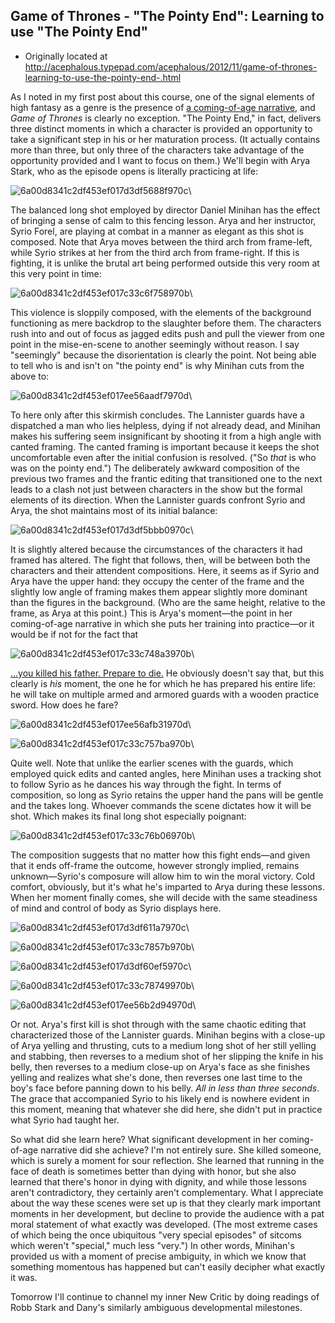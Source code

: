 ## Game of Thrones - "The Pointy End": Learning to use "The Pointy End"

 * Originally located at http://acephalous.typepad.com/acephalous/2012/11/game-of-thrones-learning-to-use-the-pointy-end-.html

As I noted in my first post about this course, one of the signal elements of high fantasy as a genre is the presence of [a coming-of-age narrative](http://www.lawyersgunsmoneyblog.com/2012/10/fellowship-of-the-ring-conventions-of-film-conventions-of-genre), and *Game of Thrones* is clearly no exception. "The Pointy End," in fact, delivers three distinct moments in which a character is provided an opportunity to take a significant step in his or her maturation process. (It actually contains more than three, but only three of the characters take advantage of the opportunity provided and I want to focus on them.) We'll begin with Arya Stark, who as the episode opens is literally practicing at life:

![6a00d8341c2df453ef017d3df5688f970c](images/tv/game-of-thrones-the-pointy-end/6a00d8341c2df453ef017d3df5688f970c.png)\ 

The balanced long shot employed by director Daniel Minihan has the effect of bringing a sense of calm to this fencing lesson. Arya and her instructor, Syrio Forel, are playing at combat in a manner as elegant as this shot is composed. Note that Arya moves between the third arch from frame-left, while Syrio strikes at her from the third arch from frame-right. If this is fighting, it is unlike the brutal art being performed outside this very room at this very point in time:

![6a00d8341c2df453ef017c33c6f758970b](images/tv/game-of-thrones-the-pointy-end/6a00d8341c2df453ef017c33c6f758970b.png)\ 

This violence is sloppily composed, with the elements of the background functioning as mere backdrop to the slaughter before them. The characters rush into and out of focus as jagged edits push and pull the viewer from one point in the mise-en-scene to another seemingly without reason. I say "seemingly" because the disorientation is clearly the point. Not being able to tell who is and isn't on "the pointy end" is why Minihan cuts from the above to:

![6a00d8341c2df453ef017ee56aadf7970d](images/tv/game-of-thrones-the-pointy-end/6a00d8341c2df453ef017ee56aadf7970d.png)\ 

To here only after this skirmish concludes. The Lannister guards have a dispatched a man who lies helpless, dying if not already dead, and Minihan makes his suffering seem insignificant by shooting it from a high angle with canted framing. The canted framing is important because it keeps the shot uncomfortable even after the initial confusion is resolved. ("So *that* is who was on the pointy end.") The deliberately awkward composition of the previous two frames and the frantic editing that transitioned one to the next leads to a clash not just between characters in the show but the formal elements of its direction. When the Lannister guards confront Syrio and Arya, the shot maintains most of its initial balance:

![6a00d8341c2df453ef017d3df5bbb0970c](images/tv/game-of-thrones-the-pointy-end/6a00d8341c2df453ef017d3df5bbb0970c.png)\ 

It is slightly altered because the circumstances of the characters it had framed has altered. The fight that follows, then, will be between both the characters and their attendent compositions. Here, it seems as if Syrio and Arya have the upper hand: they occupy the center of the frame and the slightly low angle of framing makes them appear slightly more dominant than the figures in the background. (Who are the same height, relative to the frame, as Arya at this point.) This is Arya's moment—the point in her coming-of-age narrative in which she puts her training into practice—or it would be if not for the fact that

![6a00d8341c2df453ef017c33c748a3970b](images/tv/game-of-thrones-the-pointy-end/6a00d8341c2df453ef017c33c748a3970b.png)\ 

[...you killed his father. Prepare to die.](http://youtu.be/6JGp7Meg42U) He obviously doesn't say that, but this clearly is *his* moment, the one he for which he has prepared his entire life: he will take on multiple armed and armored guards with a wooden practice sword. How does he fare?

![6a00d8341c2df453ef017ee56afb31970d](images/tv/game-of-thrones-the-pointy-end/6a00d8341c2df453ef017ee56afb31970d.png)\ 

![6a00d8341c2df453ef017c33c757ba970b](images/tv/game-of-thrones-the-pointy-end/6a00d8341c2df453ef017c33c757ba970b.png)\ 

Quite well. Note that unlike the earlier scenes with the guards, which employed quick edits and canted angles, here Minihan uses a tracking shot to follow Syrio as he dances his way through the fight. In terms of composition, so long as Syrio retains the upper hand the pans will be gentle and the takes long. Whoever commands the scene dictates how it will be shot. Which makes its final long shot especially poignant:

![6a00d8341c2df453ef017c33c76b06970b](images/tv/game-of-thrones-the-pointy-end/6a00d8341c2df453ef017c33c76b06970b.png)\ 

The composition suggests that no matter how this fight ends—and given that it ends off-frame the outcome, however strongly implied, remains unknown—Syrio's composure will allow him to win the moral victory. Cold comfort, obviously, but it's what he's imparted to Arya during these lessons. When her moment finally comes, she will decide with the same steadiness of mind and control of body as Syrio displays here.

![6a00d8341c2df453ef017d3df611a7970c](images/tv/game-of-thrones-the-pointy-end/6a00d8341c2df453ef017d3df611a7970c.png)\ 

![6a00d8341c2df453ef017c33c7857b970b](images/tv/game-of-thrones-the-pointy-end/6a00d8341c2df453ef017c33c7857b970b.png)\ 

![6a00d8341c2df453ef017d3df60ef5970c](images/tv/game-of-thrones-the-pointy-end/6a00d8341c2df453ef017d3df60ef5970c.png)\ 

![6a00d8341c2df453ef017c33c78749970b](images/tv/game-of-thrones-the-pointy-end/6a00d8341c2df453ef017c33c78749970b.png)\ 

![6a00d8341c2df453ef017ee56b2d94970d](images/tv/game-of-thrones-the-pointy-end/6a00d8341c2df453ef017ee56b2d94970d.png)\ 

Or not. Arya's first kill is shot through with the same chaotic editing that characterized those of the Lannister guards. Minihan begins with a close-up of Arya yelling and thrusting, cuts to a medium long shot of her still yelling and stabbing, then reverses to a medium shot of her slipping the knife in his belly, then reverses to a medium close-up on Arya's face as she finishes yelling and realizes what she's done, then reverses one last time to the boy's face before panning down to his belly. *All in less than three seconds*. The grace that accompanied Syrio to his likely end is nowhere evident in this moment, meaning that whatever she did here, she didn't put in practice what Syrio had taught her. 

So what did she learn here? What significant development in her coming-of-age narrative did she achieve? I'm not entirely sure. She killed someone, which is surely a moment for sour reflection. She learned that running in the face of death is sometimes better than dying with honor, but she also learned that there's honor in dying with dignity, and while those lessons aren't contradictory, they certainly aren't complementary. What I appreciate about the way these scenes were set up is that they clearly mark important moments in her development, but decline to provide the audience with a pat moral statement of what exactly was developed. (The most extreme cases of which being the once ubiquitous "very special episodes" of sitcoms which weren't "special," much less "very.") In other words, Minihan's provided us with a moment of precise ambiguity, in which we know that something momentous has happened but can't easily decipher what exactly it was.

Tomorrow I'll continue to channel my inner New Critic by doing readings of Robb Stark and Dany's similarly ambiguous developmental milestones.
